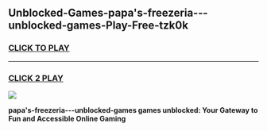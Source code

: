 
## Unblocked-Games-papa's-freezeria---unblocked-games-Play-Free-tzk0k
<h3>
<a href="https://premium76.site?title=papa's-freezeria---unblocked-games&ref=20A">CLICK TO PLAY</a></h3>
<hr>

<h3>
<a href="https://premium76.site?title=papa's-freezeria---unblocked-games&ref=20A">CLICK 2 PLAY</a>
  
</h3>

<a href="https://premium76.site?title=papa's-freezeria---unblocked-games&ref=20A"><img src="https://clearcache.store/games.png"></a>


**papa's-freezeria---unblocked-games games unblocked: Your Gateway to Fun and Accessible Online Gaming**
